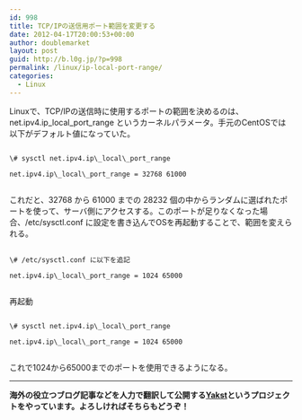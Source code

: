 ```yaml
---
id: 998
title: TCP/IPの送信用ポート範囲を変更する
date: 2012-04-17T20:00:53+00:00
author: doublemarket
layout: post
guid: http://b.l0g.jp/?p=998
permalink: /linux/ip-local-port-range/
categories:
  - Linux
---
```


Linuxで、TCP/IPの送信時に使用するポートの範囲を決めるのは、net.ipv4.ip\_local\_port_range というカーネルパラメータ。手元のCentOSでは以下がデフォルト値になっていた。

```
  
\# sysctl net.ipv4.ip\_local\_port_range
  
net.ipv4.ip\_local\_port_range = 32768 61000
  
```

これだと、32768 から 61000 までの 28232 個の中からランダムに選ばれたポートを使って、サーバ側にアクセスする。このポートが足りなくなった場合、/etc/sysctl.conf に設定を書き込んでOSを再起動することで、範囲を変えられる。

```
  
\# /etc/sysctl.conf に以下を追記
  
net.ipv4.ip\_local\_port_range = 1024 65000
  
```

再起動

```
  
\# sysctl net.ipv4.ip\_local\_port_range
  
net.ipv4.ip\_local\_port_range = 1024 65000
  
```

これで1024から65000までのポートを使用できるようになる。

* * *

**海外の役立つブログ記事などを人力で翻訳して公開する[Yakst](https://yakst.com/ja)というプロジェクトをやっています。よろしければそちらもどうぞ！**
